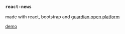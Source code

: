### `react-news`

made with react, bootstrap and [guardian open platform](https://open-platform.theguardian.com/)

[demo](http://news.code-smart.com)
